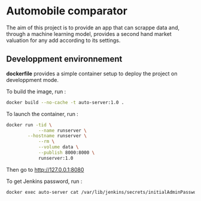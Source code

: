 # Automobile comparator

The aim of this project is to provide an app that can scrappe data and, through a machine learning model, provides a second hand market valuation for any add according to its settings.

## Developpment  environnement

**dockerfile** provides a simple container setup to deploy the project on developpment mode.

To build the image, run :
```bash
docker build --no-cache -t auto-server:1.0 .
```

To launch the container, run :
```bash
docker run -tid \
            --name runserver \
	    --hostname runserver \
            --rm \
            --volume data \
            --publish 8000:8000 \
            runserver:1.0
```

Then go to http://127.0.0.1:8080

To get Jenkins password, run :
```bash
docker exec auto-server cat /var/lib/jenkins/secrets/initialAdminPassword
```
